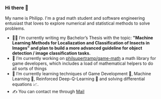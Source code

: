 ### Hi there 👋
My name is Philipp.
I'm a grad math student and software engineering entusiast that loves to explore numerical and statistical methods to solve problems.

- 👨‍🏫 I’m currently writing my Bachelor’s Thesis with the topic: **"Machine Learning Methods for Localiazation and Classification of Insects in Images" and plan to build a more advanced guideline for object detection / image classification tasks.**
- 🔭 I’m currently working on [philsupertramp/game-math](https://github.com/philsupertramp/game-math) a math library for game developers, which includes a load of mathematical helpers to do all sorts of things
- 🌱 I’m currently learning techniques of Game Development 👾, Machine Learning 🤖, Reinforced Deep-Q-Learning 🐤 and solving differential equations 📈.
- ✍️ You can contact me through [Mail](mailto:philipp@godesteem.de)
